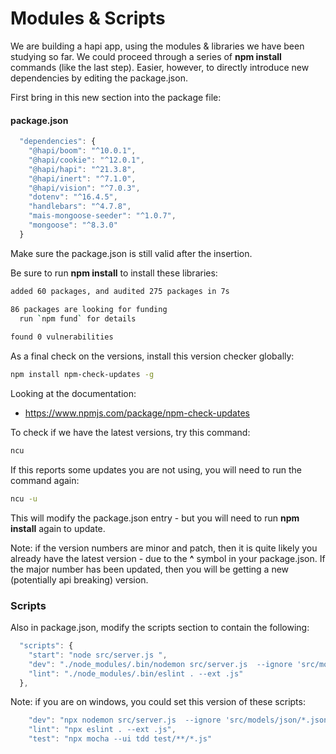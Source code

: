 # Modules & Scripts

We are building a hapi app, using the modules & libraries we have been studying so far. We could proceed through a series of **npm install** commands (like the last step). Easier, however, to directly introduce new dependencies by editing the package.json.

First bring in this new section into the package file:

#### package.json

~~~javascript
  "dependencies": {
    "@hapi/boom": "^10.0.1",
    "@hapi/cookie": "^12.0.1",
    "@hapi/hapi": "^21.3.8",
    "@hapi/inert": "^7.1.0",
    "@hapi/vision": "^7.0.3",
    "dotenv": "^16.4.5",
    "handlebars": "^4.7.8",
    "mais-mongoose-seeder": "^1.0.7",
    "mongoose": "^8.3.0"
  }
~~~

Make sure the package.json is still valid after the insertion.

Be sure to run **npm install** to install these libraries:

~~~bash
added 60 packages, and audited 275 packages in 7s

86 packages are looking for funding
  run `npm fund` for details
  
found 0 vulnerabilities
~~~

As a final check on the versions, install this version checker globally:

~~~bash
npm install npm-check-updates -g
~~~

Looking at the documentation:

- <https://www.npmjs.com/package/npm-check-updates>

To check if we have the latest versions, try this command:

~~~bash
ncu
~~~

If this reports some updates you are not using, you will need to run the command again:

~~~bash
ncu -u
~~~

This will modify the package.json entry - but you will need to run **npm install** again to update.

Note: if the version numbers are minor and patch, then it is quite likely you already have the latest version - due to the **^** symbol in your package.json. If the major number has been updated, then you will be getting a new (potentially api breaking) version.

### Scripts

Also in package.json, modify the scripts section to contain the following:

~~~javascript
  "scripts": {
    "start": "node src/server.js ",
    "dev": "./node_modules/.bin/nodemon src/server.js  --ignore 'src/models/json/*.json'",
    "lint": "./node_modules/.bin/eslint . --ext .js"
  },
~~~

Note: if you are on windows, you could set this version of these scripts:

~~~javascript
    "dev": "npx nodemon src/server.js  --ignore 'src/models/json/*.json'",
    "lint": "npx eslint . --ext .js",
    "test": "npx mocha --ui tdd test/**/*.js"
~~~

